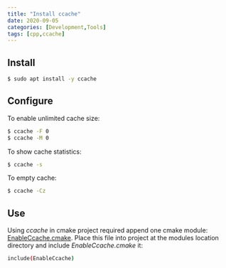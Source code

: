 ```yaml
---
title: "Install ccache"
date: 2020-09-05
categories: [Development,Tools]
tags: [cpp,ccache]
---
```


## Install

```bash
$ sudo apt install -y ccache
```

## Configure

To enable unlimited cache size:
```bash
$ ccache -F 0
$ ccache -M 0
```

To show cache statistics:
```bash
$ ccache -s
```

To empty cache:
```bash
$ ccache -Cz
```

## Use

Using _ccache_ in cmake project required append one cmake module: [EnableCcache.cmake](https://github.com/karz0n/cmake-modules/blob/master/EnableCcache.cmake). Place this file into project at the modules location directory and include _EnableCcache.cmake_ it:
```bash
include(EnableCcache)
```
